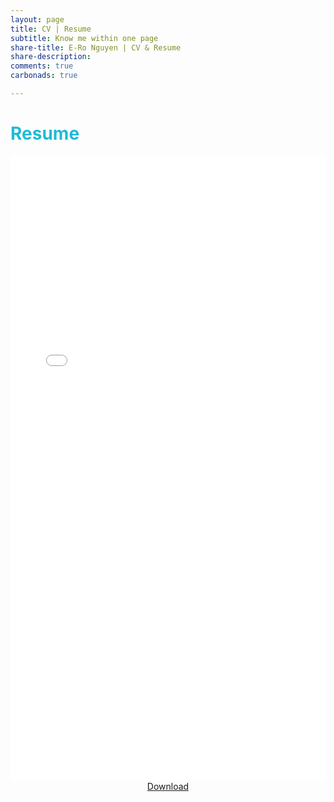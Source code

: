 ```yaml
---
layout: page
title: CV | Resume
subtitle: Know me within one page
share-title: E-Ro Nguyen | CV & Resume
share-description: 
comments: true
carbonads: true

---
```


# <font color='#1ebbd7'>Resume</font>
<embed src="/assets/pdf/resume.pdf" width="100%" height="1000px" class="responsive"/>

<div style="text-align:center;">
    <a class="btn btn-lg btn-primary" href="/assets/pdf/resume.pdf"> Download </a>
</div>
